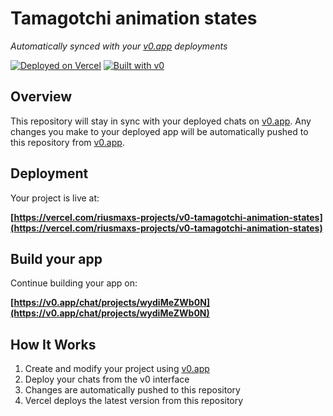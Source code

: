 # Tamagotchi animation states

*Automatically synced with your [v0.app](https://v0.app) deployments*

[![Deployed on Vercel](https://img.shields.io/badge/Deployed%20on-Vercel-black?style=for-the-badge&logo=vercel)](https://vercel.com/riusmaxs-projects/v0-tamagotchi-animation-states)
[![Built with v0](https://img.shields.io/badge/Built%20with-v0.app-black?style=for-the-badge)](https://v0.app/chat/projects/wydiMeZWb0N)

## Overview

This repository will stay in sync with your deployed chats on [v0.app](https://v0.app).
Any changes you make to your deployed app will be automatically pushed to this repository from [v0.app](https://v0.app).

## Deployment

Your project is live at:

**[https://vercel.com/riusmaxs-projects/v0-tamagotchi-animation-states](https://vercel.com/riusmaxs-projects/v0-tamagotchi-animation-states)**

## Build your app

Continue building your app on:

**[https://v0.app/chat/projects/wydiMeZWb0N](https://v0.app/chat/projects/wydiMeZWb0N)**

## How It Works

1. Create and modify your project using [v0.app](https://v0.app)
2. Deploy your chats from the v0 interface
3. Changes are automatically pushed to this repository
4. Vercel deploys the latest version from this repository

